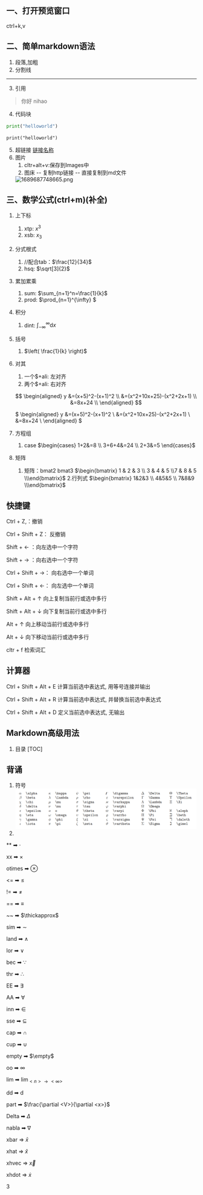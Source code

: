 ## 一、打开预览窗口
ctrl+k,v
## 二、简单markdown语法
1. 段落,加粗
2. 分割线
---
3. 引用
>你好
>nihao
4. 代码块
```python
print("helloworld")
```

```python{.line-numbers}
print("helloworld")
```
5.  超链接
   [链接名称](链接地址)
6. 图片
   1. cltr+alt+v:保存到Images中
   2. 图床 -- 复制http链接 -- 直接复制到md文件
    <img src="https://img1.imgtp.com/2023/07/18/lxEomf8h.png" alt="1689687748665.png" title="1689687748665.png" />



## 三、数学公式(ctrl+m)(补全)

1. 上下标
   1. xtp: $x^{3}$
   2. xsb: $x_{3}$

2. 分式根式
   1. //配合tab：$\frac{12}{34}$
   2. hsq: $\sqrt[3]{2}$

3. 累加累乘
   1. sum: $\sum_{n+1}^n=\frac{1}{k}$
   2. prod: $\prod_{n=1}^{\infty} $

4. 积分
   1. dint: $\int_{-\infty}^{\infty}  \mathrm{d}x$

5. 括号
   1. $\left(  \frac{1}{k} \right)$
6. 对其
   1. 一个$+ali: 左对齐
   2. 两个$+ali: 右对齐

   $$
   \begin{aligned}
   y &=(x+5)^2-(x+1)^2 \\
   &=(x^2+10x+25)-(x^2+2x+1) \\
   &=8x+24 \\
   \end{aligned}
   $$

   $
   \begin{aligned}
   y &=(x+5)^2-(x+1)^2 \\
   &=(x^2+10x+25)-(x^2+2x+1) \\
   &=8x+24 \\
   \end{aligned}
   $

7. 方程组
   1. case
   $\begin{cases} 
   1+2&=8  \\
   3+6+4&=24 \\
   2+3&=5 
   \end{cases}$

8. 矩阵
   1. 矩阵：bmat2 bmat3
   $\begin{bmatrix} 1 & 2  & 3 \\ 3 & 4 & 5 \\7  & 8 & 5 \\\end{bmatrix}$
   2.行列式
   $\begin{bmatrix} 1&2&3 \\ 4&5&5 \\ 7&8&9 \\\end{bmatrix}$

## 快捷键

Ctrl + Z,：撤销 

 Ctrl + Shift + Z： 反撤销

Shift + ← ：向左选中一个字符

Shift + → ：向右选中一个字符

Ctrl + Shift + →： 向右选中一个单词

Ctrl + Shift + ←： 向左选中一个单词

Shift + Alt + ↑ 向上复制当前行或选中多行

Shift + Alt + ↓ 向下复制当前行或选中多行

Alt + ↑ 向上移动当前行或选中多行

Alt + ↓ 向下移动当前行或选中多行

cltr + f 检索词汇

## 计算器
Ctrl + Shift + Alt + E 计算当前选中表达式, 用等号连接并输出

Ctrl + Shift + Alt + R 计算当前选中表达式, 并替换当前选中表达式

Ctrl + Shift + Alt + D 定义当前选中表达式, 无输出


## Markdown高级用法
1. 目录
   [TOC]


## 背诵

1. 符号
![](Images/20230717065913.png)
1. 
**  ➡  $\cdot$

xx  ➡  $\times$

otimes  ➡  $\otimes$

<=  ➡  $\le$

!=  ➡  $\neq$

==  ➡  $\equiv$

~~  ➡  $\thickapprox$

sim  ➡  $\sim$

land  ➡  $\land$

lor  ➡ $\lor$

bec  ➡  $\because$

thr  ➡  $\therefore$

EE  ➡  $\exists$

AA  ➡  $\forall$

inn  ➡  $\in$

sse  ➡  $\subseteq$

cap  ➡  $\cap$

cup  ➡  $\cup$

empty  ➡  $\empty$

oo  ➡  $\infty$

lim  ➡  $\lim_{<n> \to <\infty>}$

dd  ➡  $\mathrm{d}$

part  ➡  $\frac{\partial <V>}{\partial <x>}$

Delta  ➡  $\Delta$

nabla  ➡  $\nabla$

xbar  =>  $\bar{x}$

xhat  =>  $\hat{x}$

xhvec  =>  $\vec{x}$

xhdot  =>  $\dot{x}$


3





